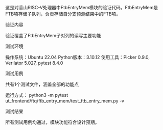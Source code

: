 这是对香山RISC-V处理器中FtbEntryMem模块的验证代码。FtbEntryMem是FTB项存储子队列，负责存储自分支预测结果中的FTB项。


验证内容

验证覆盖了FtbEntryMem子对列的读写主要功能


测试环境

操作系统：Ubuntu 22.04
Python版本：3.10.12
使用工具：Picker 0.9.0, Verilator 5.027, pytest 8.4.0


测试用例

共有1个测试文件，涵盖全部的功能点

运行方式： python3 -m pytest ut_frontend/ftq/ftb_entry_mem/test_ftb_entry_mem.py  -v  

测试结果

所有测试用例均通过，模块功能符合设计预期。